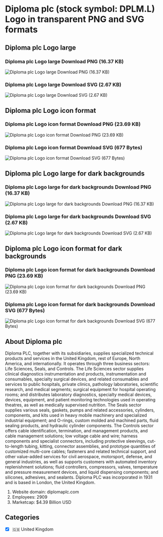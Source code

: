 # Diploma plc (stock symbol: DPLM.L) Logo in transparent PNG and SVG formats

## Diploma plc Logo large

### Diploma plc Logo large Download PNG (16.37 KB)

![Diploma plc Logo large Download PNG (16.37 KB)](/img/orig/DPLM.L_BIG-1cdebbba.png)

### Diploma plc Logo large Download SVG (2.67 KB)

![Diploma plc Logo large Download SVG (2.67 KB)](/img/orig/DPLM.L_BIG-977f91ac.svg)

## Diploma plc Logo icon format

### Diploma plc Logo icon format Download PNG (23.69 KB)

![Diploma plc Logo icon format Download PNG (23.69 KB)](/img/orig/DPLM.L-fea75d9c.png)

### Diploma plc Logo icon format Download SVG (677 Bytes)

![Diploma plc Logo icon format Download SVG (677 Bytes)](/img/orig/DPLM.L-e30e085b.svg)

## Diploma plc Logo large for dark backgrounds

### Diploma plc Logo large for dark backgrounds Download PNG (16.37 KB)

![Diploma plc Logo large for dark backgrounds Download PNG (16.37 KB)](/img/orig/DPLM.L_BIG.D-1e4012e2.png)

### Diploma plc Logo large for dark backgrounds Download SVG (2.67 KB)

![Diploma plc Logo large for dark backgrounds Download SVG (2.67 KB)](/img/orig/DPLM.L_BIG.D-82de97ac.svg)

## Diploma plc Logo icon format for dark backgrounds

### Diploma plc Logo icon format for dark backgrounds Download PNG (23.69 KB)

![Diploma plc Logo icon format for dark backgrounds Download PNG (23.69 KB)](/img/orig/DPLM.L.D-9fa7ce72.png)

### Diploma plc Logo icon format for dark backgrounds Download SVG (677 Bytes)

![Diploma plc Logo icon format for dark backgrounds Download SVG (677 Bytes)](/img/orig/DPLM.L.D-63815662.svg)

## About Diploma plc

Diploma PLC, together with its subsidiaries, supplies specialized technical products and services in the United Kingdom, rest of Europe, North America, and internationally. It operates through three business sectors: Life Sciences, Seals, and Controls. The Life Sciences sector supplies clinical diagnostics instrumentation and products, instrumentation and consumables, specialty surgical devices, and related consumables and services to public hospitals, private clinics, pathology laboratories, scientific research, and medical segments; surgical equipment for hospital operating rooms; and distributes laboratory diagnostics, specialty medical devices, devices, equipment, and patient monitoring technologies used in operating theatres, as well as medically supervised nutrition. The Seals sector supplies various seals, gaskets, pumps and related accessories, cylinders, components, and kits used in heavy mobile machinery and specialized industrial equipment; and O-rings, custom molded and machined parts, fluid sealing products, and hydraulic cylinder components. The Controls sector offers cable identification, termination, and management products, and cable management solutions; low voltage cable and wire; harness components and specialist connectors, including protective sleevings, cut-to-length tubing, kitting, connector assemblies, and prototype quantities of customized multi-core cables; fasteners and related technical support, and other value-added services for civil aerospace, motorsport, defense, and general industries, as well as supports customers with automated inventory replenishment solutions; fluid controllers, compressors, valves, temperature and pressure measurement devices, and liquid dispensing components; and silicones, adhesives, and sealants. Diploma PLC was incorporated in 1931 and is based in London, the United Kingdom.

1. Website domain: diplomaplc.com
2. Employees: 2909
3. Marketcap: $4.39 Billion USD


## Categories
- [x] 🇬🇧 United Kingdom

